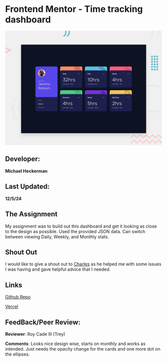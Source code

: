 # Frontend Mentor - Time tracking dashboard

![Design preview for the Time tracking dashboard coding challenge](./design/desktop-preview.jpg)

## Developer:
**Michael Heckerman**

## Last Updated:
**12/5/24**

## The Assignment

My assignment was to build out this dashboard and get it looking as close to the design as possible.
Used the provided JSON data. Can switch between viewing Daily, Weekly, and Monthly stats.

## Shout Out
I would like to give a shout out to [Charles](https://github.com/HalfwitGoldfish) as he helped me with some issues I was having and gave helpful advice that I needed.

## Links

[Github Repo](https://github.com/mkheck13/timetracking)

[Vercel](https://timetracking-theta.vercel.app/)

## FeedBack/Peer Review:

**Reviewer**: 
Roy Cade III (Trey)

**Comments**:
Looks nice design wise, starts on monthly and works as intended. Just needs the opacity change for the cards and one more dot on the ellipses.




